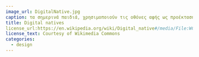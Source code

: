 ```yaml
---
image_url: DigitalNative.jpg
caption: τα σημερινά παιδιά, χρησιμοποιούν τις οθόνες αφής ως προέκταση του χεριού τους
title: Digital natives
license_url:https://en.wikipedia.org/wiki/Digital_native#/media/File:WC_Den_skal_tidlig_kr%C3%B8kes_-_touch_screen_cellphone_barnefinger_2.jpg
license_text: Courtesy of Wikimedia Commons
categories:
  - design
---
```


